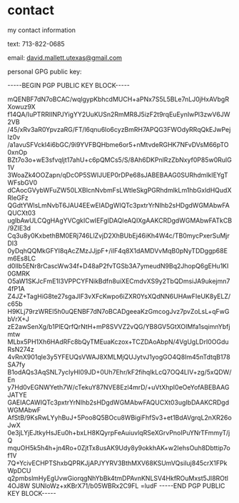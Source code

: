 # contact
my contact information

text: 713-822-0685

email: david.mallett.utexas@gmail.com

personal GPG public key:


-----BEGIN PGP PUBLIC KEY BLOCK-----

mQENBF7dN7oBCAC/wqlgypKbhcdMUCH+aPNx7S5L5BLe7nLJ0jHxAVbgRXowuz9X
f14QA/IuPTRRIINPJYigYY2UuKUSn2RmMR8J5izF2t9rqEuEynIwPl3zwV6JW2VB
/45/xRv3aR0YpvzaRG/FT/l6qnu6lo6cyzBmRH7APQG3FWOdyRRqQkEJwPejIz0v
/a1avuSFVckl4i6bGC/9i9YVFBQHbme6or5+nMtvdeRGHK7NFvDVsM66pTO0xnOp
BZt7o3o+wE3sfvqljt17ahU+c6pQMCs5/S/8Ah6DKPnlRzZbNxyf0P85w0RulG1V
3WoaZk4OOZapn/qDcOP5SWIJUEP0rDPe68sJABEBAAG0SURhdmlkIEYgTWFsbGV0
dCAocGVybWFuZW50LXBlcnNvbmFsLWtleSkgPGRhdmlkLm1hbGxldHQudXRleGFz
QGdtYWlsLmNvbT6JAU4EEwEIADgWIQTc3pxtrYrNIhb2sHDgdWGMAbwFAQUCXt03
ugIbAwULCQgHAgYVCgkICwIEFgIDAQIeAQIXgAAKCRDgdWGMAbwFATkCB/9ZIE3d
Cq3u8y0KxbethBM0ERj746LlZvjD2XhBUbEj46iKh4W4c/TB0mycPxerSuMjrDI3
0yDqhQQMkGFYI8qAcZMzJJjpF+/iIF4q8X1dAMDVvMqB0pNyTDDggp68Em6Es8LC
d0lIb5ENr8rCascWw34f+D48aP2fvTGSb3A7ymeudN9Bq2JhopQ6gEHu1KI0GMRK
O5aW1SKJcFmE1I3VPPCYFNikBdfn8uiXECmdvXS9y2TbQDmsiJA9ukejmn74fP1A
Z4JZ+TagHiG8te27sgaJlF3vXFcKwpo6iZXR0YsXQdNN6UHAwFIeUK8yELZ/c65b
H9KLj79rzWREl5h0uQENBF7dN7oBCADgeeaKzGmcogJvz7pvZoLsL+qFwGbVrX+J
zE2awSenXg/b1PlEQrfQrNtH+mP8SVVZ2vQG/YB8GV5GtXOIMfa1sqimnYbfjmtw
MLbx5PH1Xh6HAdRFc8bQyTMEuaKczox+TCZDAoAbpN/4VgUgLDrI0OGduRsN274z
4vRnX901qle3y5YFEUQsVWAJ8XMLMjQUJytvJ1yogGO4Q8Im45nTdtqB178SA7fy
B1odAQs3AqSNL7ycIyHI09JD+0Uh7Ehr/kF2fihqlkLcQ7OQ4LIV+zg/5xQDW/En
y7Hd0vEGNWYeth7W/cTekuY87NVE8Ezl4mrD/+uVtXhpI0eOeYofABEBAAGJATYE
GAEIACAWIQTc3pxtrYrNIhb2sHDgdWGMAbwFAQUCXt03ugIbDAAKCRDgdWGMAbwF
AfStB/9KsRwLYyhBuJ+5Poo8Q5BOcu8WBigiFhfSv3+et1BdAVgrqL2nXR26oJwX
0e3jLYjEJtkyHsJEu0h+bxLH8KQyrpFeAuiuvlqRSeXGrvPnoIPuYNrTFmmyT/jQ
mquOH5k5h4h+jn4Ro+0ZjtTx8usAK9Udy8y9okkhAK+w2IehsOuh8Dbttip7of1V
7Q+YcivECHPTShxbQPRKJjAPJYYRV3BthMXV68KSUmVQsiIuj845crX1FPkWpDCU
q2pmbslmHyEgUvwGiorqgNhYbBk4tmDPAvnKNLSV4HkfROuMxst5JI8ROtl4OJ8W
SUNloWz+xKBrX71/b05WBRx2C9FL
=ludF
-----END PGP PUBLIC KEY BLOCK-----
